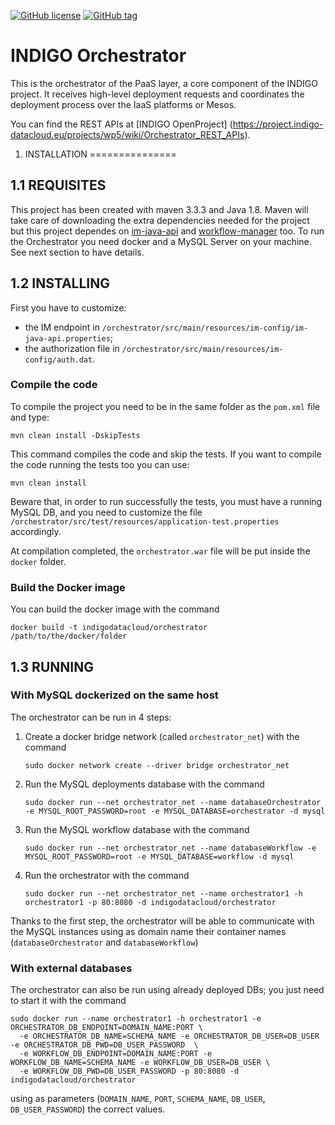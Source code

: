 [![GitHub license](https://img.shields.io/github/license/indigo-dc/orchestrator.svg)]()
[![GitHub tag](https://img.shields.io/github/tag/indigo-dc/orchestrator.svg)]()

INDIGO Orchestrator
============================

This is the orchestrator of the PaaS layer, a core component of the INDIGO project. It receives high-level deployment requests and coordinates the deployment process over the IaaS platforms or Mesos.

You can find the REST APIs at [INDIGO OpenProject] (https://project.indigo-datacloud.eu/projects/wp5/wiki/Orchestrator_REST_APIs).


1. INSTALLATION
===============

1.1 REQUISITES
--------------

This project has been created with maven 3.3.3 and Java 1.8. Maven will take care of downloading the extra dependencies needed for the project but this project dependes on [im-java-api](https://github.com/indigo-dc/im-java-api) and [workflow-manager](https://github.com/ConceptReplyIT/workflow-manager) too.
To run the Orchestrator you need docker and a MySQL Server on your machine. See next section to have details.

1.2 INSTALLING
--------------

First you have to customize:
- the IM endpoint in `/orchestrator/src/main/resources/im-config/im-java-api.properties`;
- the authorization file in `/orchestrator/src/main/resources/im-config/auth.dat`.

### Compile the code
To compile the project you need to be in the same folder as the `pom.xml` file and type:
```
mvn clean install -DskipTests
```
This command compiles the code and skip the tests. If you want to compile the code running the tests too you can use:
```
mvn clean install
```
Beware that, in order to run successfully the tests, you must have a running MySQL DB, and you need to customize the file `/orchestrator/src/test/resources/application-test.properties` accordingly.

At compilation completed, the `orchestrator.war` file will be put inside the `docker` folder.

### Build the Docker image

You can build the docker image with the command
```
docker build -t indigodatacloud/orchestrator /path/to/the/docker/folder
```

1.3 RUNNING
--------------
### With MySQL dockerized on the same host
The orchestrator can be run in 4 steps:

1. Create a docker bridge network (called `orchestrator_net`) with the command

    ```
    sudo docker network create --driver bridge orchestrator_net
    ```

2. Run the MySQL deployments database with the command

    ```
    sudo docker run --net orchestrator_net --name databaseOrchestrator -e MYSQL_ROOT_PASSWORD=root -e MYSQL_DATABASE=orchestrator -d mysql
    ```

3. Run the MySQL workflow database with the command

    ```
    sudo docker run --net orchestrator_net --name databaseWorkflow -e MYSQL_ROOT_PASSWORD=root -e MYSQL_DATABASE=workflow -d mysql
    ```

4. Run the orchestrator with the command

    ```
    sudo docker run --net orchestrator_net --name orchestrator1 -h orchestrator1 -p 80:8080 -d indigodatacloud/orchestrator
    ```

Thanks to the first step, the orchestrator will be able to communicate with the MySQL instances using as domain name their container names (`databaseOrchestrator` and `databaseWorkflow`)

### With external databases

The orchestrator can also be run using already deployed DBs; you just need to start it with the command
```
sudo docker run --name orchestrator1 -h orchestrator1 -e ORCHESTRATOR_DB_ENDPOINT=DOMAIN_NAME:PORT \
  -e ORCHESTRATOR_DB_NAME=SCHEMA_NAME -e ORCHESTRATOR_DB_USER=DB_USER -e ORCHESTRATOR_DB_PWD=DB_USER_PASSWORD  \
  -e WORKFLOW_DB_ENDPOINT=DOMAIN_NAME:PORT -e WORKFLOW_DB_NAME=SCHEMA_NAME -e WORKFLOW_DB_USER=DB_USER \
  -e WORKFLOW_DB_PWD=DB_USER_PASSWORD -p 80:8080 -d indigodatacloud/orchestrator
```
using as parameters (`DOMAIN_NAME`, `PORT`, `SCHEMA_NAME`, `DB_USER`, `DB_USER_PASSWORD`) the correct values.
